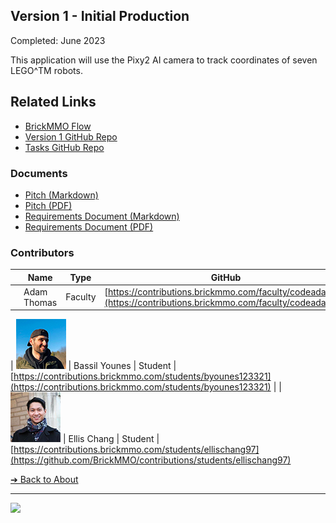 <style>@import url("//readme.codeadam.ca/readme.css");</style>

## Version 1 - Initial Production


Completed: June 2023

This application will use the Pixy2 AI camera to track coordinates of seven LEGO^TM robots.

## Related Links

- [BrickMMO Flow](https://flow.brickmmo.com)
- [Version 1 GitHub Repo](https://github.com/BrickMMO/gps-v1)
- [Tasks GitHub Repo](https://github.com/BrickMMO/tasks)

### Documents

- [Pitch (Markdown)](v1/gps-v1-pitch)
- [Pitch (PDF)](v1/gps-v1-pitch.pdf)
- [Requirements Document (Markdown)](v1/gps-v1-requirements)
- [Requirements Document (PDF)](v1/gps-v1-requirements.pdf)

### Contributors

|                                       | Name        | Type    | GitHub                                                |
| ------------------------------------- | ----------- | ------- | ----------------------------------------------------- |
| ![codeadamca](faculty/codeadamca.png) | Adam Thomas | Faculty | [https://contributions.brickmmo.com/faculty/codeadamca](https://contributions.brickmmo.com/faculty/codeadamca) |

| ![byounes123321](students/byounes123321.png) | Bassil Younes | Student | [https://contributions.brickmmo.com/students/byounes123321](https://contributions.brickmmo.com/students/byounes123321) |
| ![ellischang97](students/ellischang97.png) | Ellis Chang | Student | [https://contributions.brickmmo.com/students/ellischang97](https://github.com/BrickMMO/contributions/students/ellischang97)

[&#10132; Back to About](/gps-about/)

---

<a href="https://brickmmo.com">
<img src="https://brickmmo.com/images/brickmmo-logo-horizontal.jpg" width="100">
</a>
